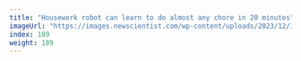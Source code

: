 ```yaml
---
title: "Housework robot can learn to do almost any chore in 20 minutes"
imageUrl: "https://images.newscientist.com/wp-content/uploads/2023/12/13121855/SEI_183894622.jpg?width=788"
index: 189
weight: 189
---
```

